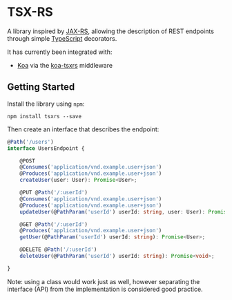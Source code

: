 # TSX-RS

A library inspired by [JAX-RS](https://en.wikipedia.org/wiki/Java_API_for_RESTful_Web_Services), allowing the description of REST endpoints through simple [TypeScript](https://www.typescriptlang.org/) decorators.

It has currently been integrated with:

- [Koa](https://github.com/koajs/koa) via the [koa-tsxrs](https://github.com/rraziel/koa-tsxrs) middleware

## Getting Started

Install the library using `npm`:

```
npm install tsxrs --save
```

Then create an interface that describes the endpoint:

```typescript
@Path('/users')
interface UsersEndpoint {

    @POST
    @Consumes('application/vnd.example.user+json')
    @Produces('application/vnd.example.user+json')
    createUser(user: User): Promise<User>;

    @PUT @Path('/:userId')
    @Consumes('application/vnd.example.user+json')
    @Produces('application/vnd.example.user+json')
    updateUser(@PathParam('userId') userId: string, user: User): Promise<User>;

    @GET @Path('/:userId')
    @Produces('application/vnd.example.user+json')
    getUser(@PathParam('userId') userId: string): Promise<User>;

    @DELETE @Path('/:userId')
    deleteUser(@PathParam('userId') userId: string): Promise<void>;

}
```

Note: using a class would work just as well, however separating the interface (API) from the implementation is considered good practice.
